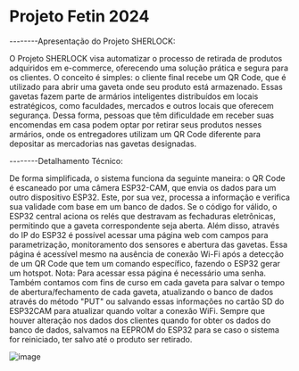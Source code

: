 # Projeto Fetin 2024

--------Apresentação do Projeto SHERLOCK:

O Projeto SHERLOCK visa automatizar o processo de retirada de produtos adquiridos em e-commerce, oferecendo uma solução prática e segura para os clientes. O conceito é simples: o cliente final recebe um QR Code, que é utilizado para abrir uma gaveta onde seu produto está armazenado. Essas gavetas fazem parte de armários inteligentes distribuídos em locais estratégicos, como faculdades, mercados e outros locais que oferecem segurança. Dessa forma, pessoas que têm dificuldade em receber suas encomendas em casa podem optar por retirar seus produtos nesses armários, onde os entregadores utilizam um QR Code diferente para depositar as mercadorias nas gavetas designadas.

--------Detalhamento Técnico:

De forma simplificada, o sistema funciona da seguinte maneira: o QR Code é escaneado por uma câmera ESP32-CAM, que envia os dados para um outro dispositivo ESP32. Este, por sua vez, processa a informação e verifica sua validade com base em um banco de dados. Se o código for válido, o ESP32 central aciona os relés que destravam as fechaduras eletrônicas, permitindo que a gaveta correspondente seja aberta. Além disso, através do IP do ESP32 é possível acessar uma página web com campos para parametrização, monitoramento dos sensores e abertura das gavetas. Essa página é acessível mesmo na ausência de conexão Wi-Fi após a detecção de um QR Code que tem um comando específico, fazendo o ESP32 gerar um hotspot. Nota: Para acessar essa página é necessário uma senha.
Também contamos com fins de curso em cada gaveta para salvar o tempo de abertura/fechamento de cada gaveta, atualizando o banco de dados através do método "PUT" ou salvando essas informações no cartão SD do ESP32CAM para atualizar quando voltar a conexão WiFi. Sempre que houver alteração nos dados dos clientes quando for obter os dados do banco de dados, salvamos na EEPROM do ESP32 para se caso o sistema for reiniciado, ter salvo até o produto ser retirado.

![image](https://github.com/user-attachments/assets/376c87d5-02d1-49ef-b004-cbfe3c4e4abf)

